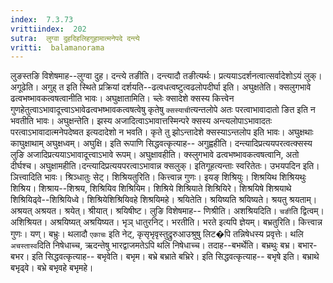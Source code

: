 ```yaml
---
index:  7.3.73
vrittiindex:  202
sutra:  लुग्वा दुहदिहलिहगुहामात्मनेपदे दन्त्ये
vritti:  balamanorama 
---
```


लुङस्तङि विशेषमाह--लुग्वा दुह। दन्त्ये तङीति। दन्त्यादौ तङीत्यर्थः। प्रत्ययाऽदर्शनत्वात्सर्वादेशोऽयं लुक्। अगूढेति। अगुह् त इति स्थिते प्रक्रियां दर्शयति--ढत्वधत्वष्टुत्वढलोपदीर्घा इति। अघुक्षतेति। क्सलुगभावे ढत्वभष्भावकत्वषत्वानीति भावः। अघुक्षातामिति। च्लेः क्सादेशे क्सस्य कित्त्वेन गुणहेतुत्वाऽभावादूत्त्वाऽभावेढत्वभष्भावकत्वषत्वेषु कृतेषु `क्सस्याची`त्यन्तलोपे अतः परत्वाभावादातो ङित इति न भवतीति भावः। अघुक्षन्तेति। झस्य अजादित्वाऽभावात्तस्मिन्परे क्सस्य अन्त्यलोपाऽभावादतः परत्वाऽभावादात्मनेपदेष्वत इत्यदादेशो न भवति। कृते तु झोऽन्तादेशे क्सस्याऽन्तलोप इति भावः। अघुक्षथाः काघुक्षाथाम् अघुक्षध्वम्। अघुक्षि। इति रूपाणि सिद्धवत्कृत्याह-- अगुह्वहीति। दन्त्यादिप्रत्ययपरत्वत्क्सस्य लुङि अजादिप्रत्ययाऽभावादूत्त्वाऽभावे रूपम्। अघुक्षावहीति। क्स्लुगभावे ढत्वभष्भावकत्वषत्वानि, अतो दीर्घश्च। अघुक्षामहीति।दन्त्यादिप्रत्ययपरत्वाऽभावान्न क्सलुक्। इतिगूहत्यन्ताः स्वरितेतः। उभयपदिन इति। ञित्त्वादिति भावः। श्रिञ्धातुः सेट्। शिश्रियतुरिति। कित्त्वान्न गुणः। इयङ् शिश्रियुः। शिश्रयिथ शिश्रियथुः शिश्रिय। शिश्राय--शिश्रय, शिश्रियिव शिश्रियिम। शिश्रिये शिश्रियाते शिश्रियिरे। शिश्रयिषे शिश्रयाथे शिश्रियिढ्वे--शिश्रियिध्वे। शिश्रियेशिश्रियिवहे शिश्रयिमहे। श्रयितेति। श्रयिष्यति श्रयिष्यते। श्रयतु श्रयताम्। अश्रयत् अश्रयत। श्रयेत्। श्रीयात्। श्रयिषीष्ट। लुङि विशेषमाह-- णिश्रीति। अशश्रियदिति। `चङी`ति द्वित्वम्। अशिश्रियत। अश्रयिष्यत् अश्रयिष्यत। भृञ् धातुरनिट्। भरतीति। भरते इत्यपि ज्ञेयम्। बभ्रतुरिति। कित्त्वान्न गुणः। यण्। बभ्रुः। थलादौ `एकाचः` इति नेट्, कृसृभृवृस्तुद्रुरुआउश्रुषु लिट�पि तन्निषेधस्य प्रवृत्तेः। थलि `अचस्तास्व`दिति निषेधाच्च, ऋदन्तेषु भारद्वाजमतेऽपि थलि निषेधाच्च। तदाह--बभर्थेति। बभ्रथुः बभ्र। बभार-बभर। इति सिद्धवत्कृत्याह-- बभृवेति। बभृम। बभ्रे बभ्राते बभ्रिरे। इति सिद्धवत्कृत्याह-- बभृषे इति। बभ्राथे बभृढ्वे। बभ्रे बभृवहे बभृमहे। 

